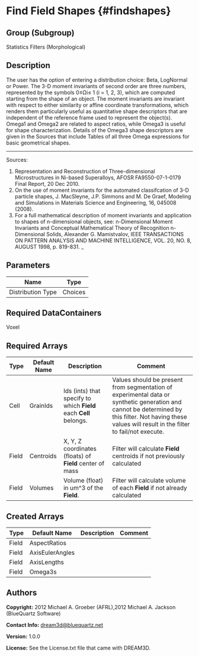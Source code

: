 Find Field Shapes {#findshapes}
======

## Group (Subgroup) ##
Statistics Filters (Morphological)

## Description ##
 The user has the option of entering a distribution choice: Beta, LogNormal or Power.
  The 3-D moment invariants of second order are three numbers, represented by the symbols 0≤Ωi≤  1 (i = 1, 2, 3), which are computed starting
from the shape of an object. The moment invariants are invariant with respect to either similarity
or affine coordinate transformations, which renders them particularly useful as quantitative shape
descriptors that are independent of the reference frame used to represent the object(s).
Omega1 and Omega2 are related to aspect ratios, while Omega3 is useful for shape characterization. Details of the Omega3 shape descriptors are given in the Sources that include Tables of all three Omega expressions for basic geometrical shapes.

------------
Sources: 
1. Representation and Reconstruction of Three-dimensional
Microstructures in Ni-based Superalloys, AFOSR FA9550-07-1-0179 Final Report, 20 Dec 2010.
2. On the use of moment invariants for the automated classifcation of 3-D particle shapes, J.
MacSleyne, J.P. Simmons and M. De Graef, Modeling and Simulations in Materials Science
and Engineering, 16, 045008 (2008). 
3.   For a full mathematical description of moment invariants and application to shapes of n-dimensional objects, see:
n-Dimensional Moment Invariants and
Conceptual Mathematical Theory of
Recognition n-Dimensional Solids,
Alexander G. Mamistvalov, IEEE TRANSACTIONS ON PATTERN ANALYSIS AND MACHINE INTELLIGENCE, VOL. 20, NO. 8, AUGUST 1998, p. 819-831.
_


## Parameters ##

| Name | Type |
|------|------|
| Distribution Type | Choices |

## Required DataContainers ##
Voxel

## Required Arrays ##

| Type | Default Name | Description | Comment |
|------|--------------|-------------|---------|
| Cell | GrainIds | Ids (ints) that specify to which **Field** each **Cell** belongs. | Values should be present from segmentation of experimental data or synthetic generation and cannot be determined by this filter. Not having these values will result in the filter to fail/not execute. |
| Field | Centroids | X, Y, Z coordinates (floats) of **Field** center of mass | Filter will calculate **Field** centroids if not previously calculated |
| Field | Volumes | Volume (float) in um^3 of the **Field**. | Filter will calculate volume of each **Field** if not already calculated |

## Created Arrays ##

| Type | Default Name | Description | Comment |
|------|--------------|-------------|---------|
| Field | AspectRatios |  |  |
| Field | AxisEulerAngles |  |  |
| Field | AxisLengths |  |  |
| Field | Omega3s |  |  |

## Authors ##

**Copyright:** 2012 Michael A. Groeber (AFRL),2012 Michael A. Jackson (BlueQuartz Software)

**Contact Info:** dream3d@bluequartz.net

**Version:** 1.0.0

**License:**  See the License.txt file that came with DREAM3D.



